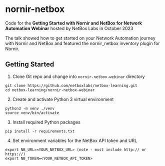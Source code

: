 # nornir-netbox

Code for the **Getting Started with Nornir and NetBox for Network Automation Webinar** hosted by NetBox Labs in October 2023

The talk showed how to get started on your Network Automation journey with Nornir and NetBox and featured the nornir_netbox inventory plugin for Nornir.

## Getting Started

1. Clone Git repo and change into `nornir-netbox-webinar` directory
```
git clone https://github.com/netboxlabs/netbox-learning.git
cd netbox-learning/nornir-netbox-webinar
```
2. Create and activate Python 3 virtual environment
```
python3 -m venv ./venv
source venv/bin/activate
```
3. Install required Python packages
```
pip install -r requirements.txt
```
4. Set environment variables for the NetBox API token and URL
```
export NB_URL=<YOUR_NETBOX_URL> (note - must include http:// or https://) 
export NB_TOKEN=<YOUR_NETBOX_API_TOKEN>
```

